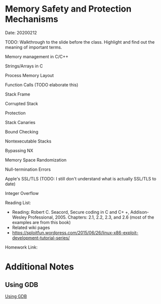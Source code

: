 # Memory Safety and Protection Mechanisms
Date: 20200212

TODO: Walkthrough to the slide before the class. Highlight and find out the meaning of important terms.

Memory management in C/C++

Strings/Arrays in C

Process Memory Layout

Function Calls (TODO elaborate this)

Stack Frame

Corrupted Stack

Protection

Stack Canaries

Bound Checking

Nontexecutable Stacks

Bypassing NX

Memory Space Randomization

Null-termination Errors

Apple's SSL/TLS (TODO: I still don't understand what is actually SSL/TLS to date)

Integer Overflow

Reading List:
* Reading: Robert C. Seacord, Secure coding in C and C+ +, Addison-Wesley Professional, 2005. Chapters: 2.1, 2.2, 2.3, and 2.6 (most of the examples are from this book)
* Related wiki pages
* https://sploitfun.wordpress.com/2015/06/26/linux-x86-exploit-development-tutorial-series/

Homework Link: 

# Additional Notes

## Using GDB
[Using GDB](gdb.md)
